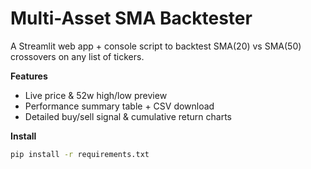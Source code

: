 # Multi-Asset SMA Backtester

A Streamlit web app + console script to backtest SMA(20) vs SMA(50) crossovers on any list of tickers.

**Features**  
- Live price & 52w high/low preview  
- Performance summary table + CSV download  
- Detailed buy/sell signal & cumulative return charts  

**Install**  
```bash
pip install -r requirements.txt